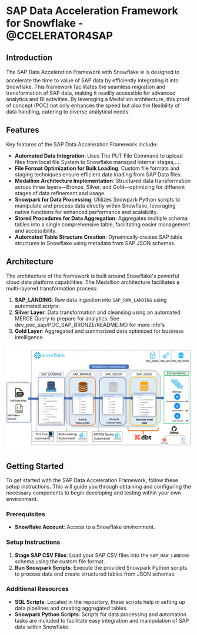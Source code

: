 # SAP Data Acceleration Framework for Snowflake - @CCELERATOR4SAP

## Introduction
The SAP Data Acceleration Framework with Snowflake ❄️ is designed to accelerate the time to value of SAP data by efficiently integrating it into Snowflake. This framework facilitates the seamless migration and transformation of SAP data, making it readily accessible for advanced analytics and BI activities. By leveraging a Medallion architecture, this proof of concept (POC) not only enhances the speed but also the flexibility of data handling, catering to diverse analytical needs.

## Features
Key features of the SAP Data Acceleration Framework include:
- **Automated Data Integration**: Uses The PUT File Command to upload files from local file System to Snowflake managed internal stages,....
- **File Format Optimization for Bulk Loading**: Custom file formats and staging techniques ensure efficient data loading from SAP Data files.
- **Medallion Architecture Implementation**: Structured data transformation across three layers—Bronze, Silver, and Gold—optimizing for different stages of data refinement and usage.
- **Snowpark for Data Processing**: Utilizes Snowpark Python scripts to manipulate and process data directly within Snowflake, leveraging native functions for enhanced performance and scalability.
- **Stored Procedures for Data Aggregation**: Aggregates multiple schema tables into a single comprehensive table, facilitating easier management and accessibility.
- **Automated Table Structure Creation**: Dynamically creates SAP table structures in Snowflake using metadata from SAP JSON schemas.


## Architecture
The architecture of the framework is built around Snowflake's powerful cloud data platform capabilities. The Medallion architecture facilitates a multi-layered transformation process:

1. **SAP_LANDING**: Raw data ingestion into `SAP_RAW_LANDING` using automated scripts.
2. **Silver Layer**: Data transformation and cleansing using an automated MERGE Query to prepare for analytics. See dev_poc_sap/POC_SAP_BRONZE/README.MD for more info's
3. **Gold Layer**: Aggregated and summarized data optimized for business intelligence.

![Architecture Diagram](docs/images/architecture.png)

## Getting Started
To get started with the SAP Data Acceleration Framework, follow these setup instructions. This will guide you through obtaining and configuring the necessary components to begin developing and testing within your own environment.

### Prerequisites
- **Snowflake Account**: Access to a Snowflake environment.

### Setup Instructions
1. **Stage SAP CSV Files**: Load your SAP CSV files into the `SAP_RAW_LANDING` schema using the custom file format.
2. **Run Snowpark Scripts**: Execute the provided Snowpark Python scripts to process data and create structured tables from JSON schemas.

### Additional Resources
- **SQL Scripts**: Located in the repository, these scripts help in setting up data pipelines and creating aggregated tables.
- **Snowpark Python Scripts**: Scripts for data processing and automation tasks are included to facilitate easy integration and manipulation of SAP data within Snowflake.
